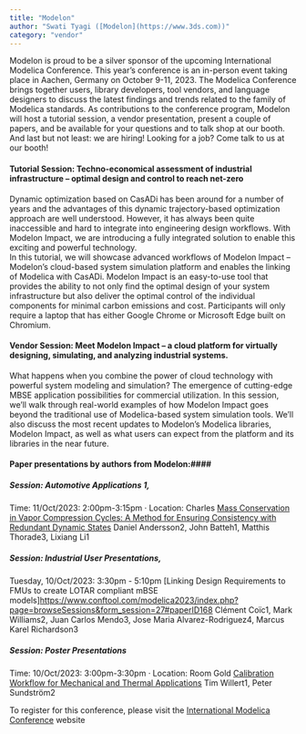 ```yaml
---
title: "Modelon"
author: "Swati Tyagi ([Modelon](https://www.3ds.com))"
category: "vendor"
---
```


Modelon is proud to be a silver sponsor of the upcoming International Modelica Conference. This year’s conference is an in-person event taking place in Aachen, Germany on October 9-11, 2023.
The Modelica Conference brings together users, library developers, tool vendors, and language designers to discuss the latest findings and trends related to the family of Modelica standards. 
As contributions to the conference program, Modelon will host a tutorial session, a vendor presentation, present a couple of papers, and be available for your questions and to talk shop at our booth. And last but not least: we are hiring! Looking for a job? Come talk to us at our booth! 
	
#### Tutorial Session: Techno-economical assessment of industrial infrastructure – optimal design and control to reach net-zero 
Dynamic optimization based on CasADi has been around for a number of years and the advantages of this dynamic trajectory-based optimization approach are well understood. However, it has always been quite inaccessible and hard to integrate into engineering design workflows. With Modelon Impact, we are introducing a fully integrated solution to enable this exciting and powerful technology.  
In this tutorial, we will showcase advanced workflows of Modelon Impact – Modelon’s cloud-based system simulation platform and enables the linking of Modelica with CasADi. Modelon Impact is an easy-to-use tool that provides the ability to not only find the optimal design of your system infrastructure but also deliver the optimal control of the individual components for minimal carbon emissions and cost. Participants will only require a laptop that has either Google Chrome or Microsoft Edge built on Chromium. 

#### Vendor Session: Meet Modelon Impact – a cloud platform for virtually designing, simulating, and analyzing industrial systems. 
What happens when you combine the power of cloud technology with powerful system modeling and simulation? The emergence of cutting-edge MBSE application possibilities for commercial utilization. In this session, we’ll walk through real-world examples of how Modelon Impact goes beyond the traditional use of Modelica-based system simulation tools. We’ll also discuss the most recent updates to Modelon’s Modelica libraries, Modelon Impact, as well as what users can expect from the platform and its libraries in the near future. 

#### Paper presentations by authors from Modelon:####

##### Session: Automotive Applications 1,
Time: 11/Oct/2023: 2:00pm-3:15pm · Location: Charles
[Mass Conservation in Vapor Compression Cycles: A Method for Ensuring Consistency with Redundant Dynamic States](https://www.conftool.com/modelica2023/index.php?page=browseSessions&form_session=47#paperID160)
Daniel Andersson2, John Batteh1, Matthis Thorade3, Lixiang Li1

##### Session: Industrial User Presentations, 
Tuesday, 10/Oct/2023: 3:30pm - 5:10pm
[Linking Design Requirements to FMUs to create LOTAR compliant mBSE models]https://www.conftool.com/modelica2023/index.php?page=browseSessions&form_session=27#paperID168
Clément Coïc1, Mark Williams2, Juan Carlos Mendo3, Jose Maria Alvarez-Rodriguez4, Marcus Karel Richardson3

##### Session: Poster Presentations
Time: 10/Oct/2023: 3:00pm-3:30pm · Location: Room Gold
[Calibration Workflow for Mechanical and Thermal Applications](https://www.conftool.com/modelica2023/index.php?page=browseSessions&form_session=26#paperID129)
Tim Willert1, Peter Sundström2

To register for this conference, please visit the [International Modelica Conference](https://2023.international.conference.modelica.org/registration.html) website
